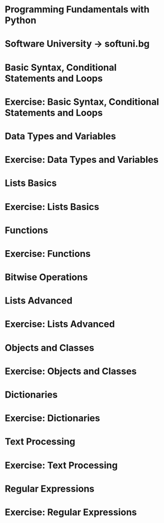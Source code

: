 # Programming Fundamentals with Python
# Software University -> softuni.bg


# Basic Syntax, Conditional Statements and Loops
# Exercise: Basic Syntax, Conditional Statements and Loops

# Data Types and Variables
# Exercise: Data Types and Variables

# Lists Basics
# Exercise: Lists Basics

# Functions
# Exercise: Functions

# Bitwise Operations
# Lists Advanced
# Exercise: Lists Advanced

# Objects and Classes
# Exercise: Objects and Classes

# Dictionaries
# Exercise: Dictionaries

# Text Processing
# Exercise: Text Processing

# Regular Expressions
# Exercise: Regular Expressions



